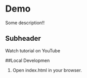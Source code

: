 # Demo

Some description!!

## Subheader

Watch tutorial on YouTube

##Local Developmen

1. Open index.html in your browser.
